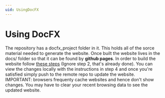 ```yaml
---
uid: UsingDocFX
---
```


# Using DocFX

The repository has a docfx_project folder in it. This holds all of the sorce material needed to generate the website. Once built the website lives in the docs/ folder so that it can be found by __github pages__. In order to build the website follow [these steps](https://dotnet.github.io/docfx/tutorial/walkthrough/walkthrough_create_a_docfx_project.html) (Ignore step 2, that's already done). You can view the changes locally with the instructions in step 4 and once you're satisfied simply push to the remote repo to update the website. IMPORTANT: browsers frequenty cache websites and hence don't show changes. You may have to clear your recent browsing data to see the updated website.